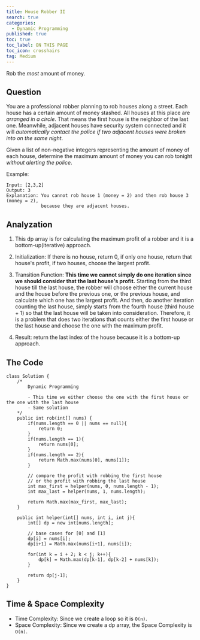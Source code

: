 ```yaml
---
title: House Robber II
search: true
categories:
  - Dynamic Programming
published: true
toc: true
toc_label: ON THIS PAGE
toc_icon: crosshairs
tag: Medium
---
```

Rob the *most* amount of money.

## Question

You are a professional robber planning to rob houses along a street. Each house has a certain amount of money stashed. All houses at this place are _arranged in a circle_. That means the first house is the neighbor of the last one. Meanwhile, adjacent houses have security system connected and it will _automatically contact the police if two adjacent houses were broken into on the same night_.

Given a list of non-negative integers representing the amount of money of each house, determine the maximum amount of money you can rob tonight _without alerting the police_.

Example:
```
Input: [2,3,2]
Output: 3
Explanation: You cannot rob house 1 (money = 2) and then rob house 3 (money = 2),
             because they are adjacent houses.
```

## Analyzation

1. This dp array is for calculating the maximum profit of a robber and it is a bottom-up(iterative) approach.

2. Initialization: If there is no house, return 0, if only one house, return that house's profit, if two houses, choose the largest profit.

3. Transition Function: **This time we cannot simply do one iteration since we should consider that the last house's profit.** Starting from the third house till the last house, the robber will choose either the current house and the house before the previous one, or the previous house, and calculate which one has the largest profit. And then, do another iteration counting the last house, simply starts from the fourth house (third house + 1) so that the last house will be taken into consideration. Therefore, it is a problem that does two iterations that counts either the first house or the last house and choose the one with the maximum profit.

4. Result: return the last index of the house because it is a bottom-up approach.


## The Code
```
class Solution {
    /*
        Dynamic Programming
        
        - This time we either choose the one with the first house or the one with the last house
        - Same solution
    */
    public int rob(int[] nums) {
        if(nums.length == 0 || nums == null){
            return 0;
        }
        if(nums.length == 1){
            return nums[0];
        }
        if(nums.length == 2){
            return Math.max(nums[0], nums[1]);
        }
        
        // compare the profit with robbing the first house 
        // or the profit with robbing the last house
        int max_first = helper(nums, 0, nums.length - 1);
        int max_last = helper(nums, 1, nums.length);
        
        return Math.max(max_first, max_last);
    }
    
    public int helper(int[] nums, int i, int j){
        int[] dp = new int[nums.length];
        
        // base cases for [0] and [1]
        dp[i] = nums[i];
        dp[i+1] = Math.max(nums[i+1], nums[i]);
        
        for(int k = i + 2; k < j; k++){
            dp[k] = Math.max(dp[k-1], dp[k-2] + nums[k]);
        }
        
        return dp[j-1];
    }
}
```

## Time & Space Complexity
- Time Complexity: Since we create a loop so it is `O(n)`.
- Space Complexity: Since we create a dp array, the Space Complexity is `O(n)`.

